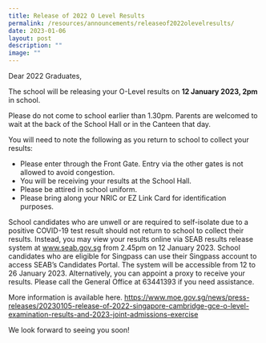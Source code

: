 ```yaml
---
title: Release of 2022 O Level Results
permalink: /resources/announcements/releaseof2022olevelresults/
date: 2023-01-06
layout: post
description: ""
image: ""
---
```

Dear 2022 Graduates,

The school will be releasing your O-Level results on **12 January 2023, 2pm** in school. 

Please do not come to school earlier than 1.30pm. Parents are welcomed to wait at the back of the School Hall or in the Canteen that day.

You will need to note the following as you return to school to collect your results:
*	Please enter through the Front Gate. Entry via the other gates is not allowed to avoid congestion.
*	You will be receiving your results at the School Hall.
*	Please be attired in school uniform.
*	Please bring along your NRIC or EZ Link Card for identification purposes.

School candidates who are unwell or are required to self-isolate due to a positive COVID-19 test result should not return to school to collect their results. Instead, you may view your results online via SEAB results release system at www.seab.gov.sg from 2.45pm on 12 January 2023. School candidates who are eligible for Singpass can use their Singpass account to access SEAB’s Candidates Portal. The system will be accessible from 12 to 26 January 2023. Alternatively, you can appoint a proxy to receive your results. Please call the General Office at 63441393 if you need assistance. 

More information is available here.
https://www.moe.gov.sg/news/press-releases/20230105-release-of-2022-singapore-cambridge-gce-o-level-examination-results-and-2023-joint-admissions-exercise

We look forward to seeing you soon!
